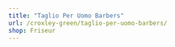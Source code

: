 ```yaml
---
title: "Taglio Per Uomo Barbers"
url: /croxley-green/taglio-per-uomo-barbers/
shop: Friseur
---
```

